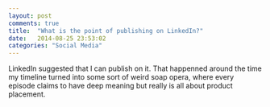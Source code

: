 ```yaml
---
layout: post
comments: true
title:  "What is the point of publishing on LinkedIn?"
date:   2014-08-25 23:53:02
categories: "Social Media"
---
```


LinkedIn suggested that I can publish on it. That happenned around the time my
timeline turned into some sort of weird soap opera, where every episode claims
to have deep meaning but really is all about product placement.

